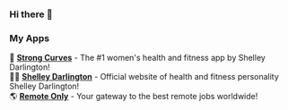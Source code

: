 ### Hi there 👋

### My Apps 
💪  **[Strong Curves](https://www.strongcurves.com/)** - The #1 women's health and fitness app by Shelley Darlington!  
👩🏻  **[Shelley Darlington](https://shelleydarlington.com/)** - Official website of health and fitness personality Shelley Darlington!  
🌎  **[Remote Only](https://remoteonly.io/)** - Your gateway to the best remote jobs worldwide! 
<!-- 🏋️‍♂️  **[Fit Fans](https://fitfans.io)** - Connect with elite fitness creators and transform your fitness journey!  
🌎  **[Remote Only](https://remoteonly.io/)** - Your gateway to the best remote jobs worldwide!  
📝  **[BlogBeast](https://blogbeast.io/)** - A JavaScript-powered CMS that seamlessly integrates with frameworks like Next.js, Astro, Nuxt, and more! 


<!--
**adherb/adherb** is a ✨ _special_ ✨ repository because its `README.md` (this file) appears on your GitHub profile.

Here are some ideas to get you started:

- 🔭 I’m currently working on ...
- 🌱 I’m currently learning ...
- 👯 I’m looking to collaborate on ...
- 🤔 I’m looking for help with ...
- 💬 Ask me about ...
- 📫 How to reach me: ...
- 😄 Pronouns: ...
- ⚡ Fun fact: ...
-->
